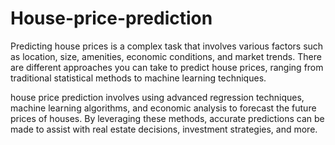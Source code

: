 # House-price-prediction
Predicting house prices is a complex task that involves various factors such as location, size, amenities, economic conditions, and market trends. There are different approaches you can take to predict house prices, ranging from traditional statistical methods to machine learning techniques.

house price prediction involves using advanced regression techniques, machine learning algorithms, and economic analysis to forecast the future prices of houses. By leveraging these methods, accurate predictions can be made to assist with real estate decisions, investment strategies, and more.
